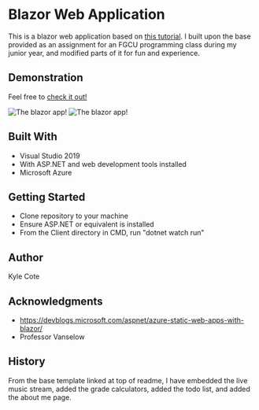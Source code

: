 # Blazor Web Application

This is a blazor web application based on [this tutorial](https://devblogs.microsoft.com/aspnet/azure-static-web-apps-with-blazor/). I built upon the base provided as an assignment for an FGCU programming class during my junior year, and modified parts of it for fun and experience. 

## Demonstration
Feel free to [check it out!](https://orange-bay-0e57dde10.azurestaticapps.net/)

![The blazor app!](fullScreen.jpg)
![The blazor app!](mobileBlazor.gif)


## Built With
* Visual Studio 2019
*   With ASP.NET and web development tools installed
* Microsoft Azure

## Getting Started
* Clone repository to your machine
*   Ensure ASP.NET or equivalent is installed
* From the Client directory in CMD, run "dotnet watch run"

## Author

Kyle Cote

## Acknowledgments

* https://devblogs.microsoft.com/aspnet/azure-static-web-apps-with-blazor/
* Professor Vanselow

## History
From the base template linked at top of readme, I have embedded the live music stream, added the grade calculators, added the todo list, and added the about me page.
